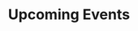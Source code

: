 ---
title: Upcoming Events

view: custom_compact

banner:
    caption: ''
    image: 'events.jpg'

---